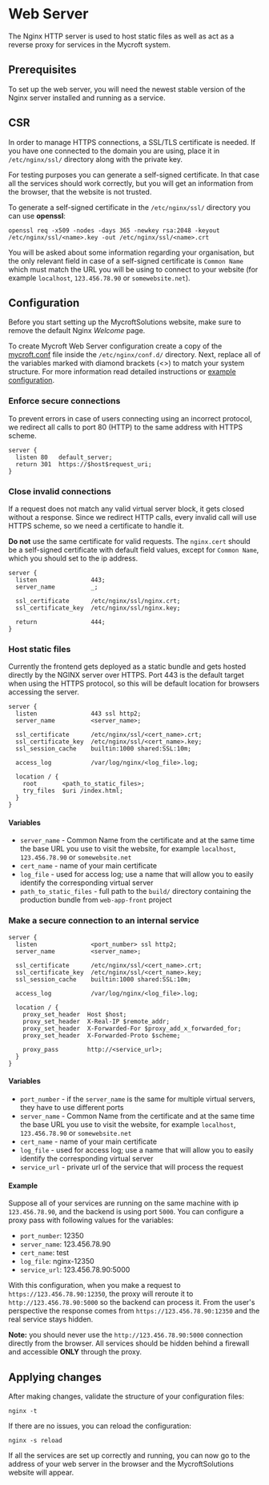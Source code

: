 # Web Server

The Nginx HTTP server is used to host static files as well as act as a reverse proxy for services in the Mycroft system.

## Prerequisites

To set up the web server, you will need the newest stable version of the Nginx server installed and running as a service.

## CSR

In order to manage HTTPS connections, a SSL/TLS certificate is needed.
If you have one connected to the domain you are using, place it in `/etc/nginx/ssl/` directory along with the private key.

For testing purposes you can generate a self-signed certificate.
In that case all the services should work correctly, but you will get an information from the browser, that the website is not trusted.

To generate a self-signed certificate in the `/etc/nginx/ssl/` directory you can use **openssl**:

```
openssl req -x509 -nodes -days 365 -newkey rsa:2048 -keyout /etc/nginx/ssl/<name>.key -out /etc/nginx/ssl/<name>.crt
```

You will be asked about some information regarding your organisation, but the only relevant field in case of a self-signed certificate is `Common Name` which must match the URL you will be using to connect to your website (for example `localhost`, `123.456.78.90` or `somewebsite.net`).

## Configuration

Before you start setting up the MycroftSolutions website, make sure to remove the default Nginx *Welcome* page.

To create Mycroft Web Server configuration create a copy of the [mycroft.conf](./mycroft.conf) file inside the `/etc/nginx/conf.d/` directory.
Next, replace all of the variables marked with diamond brackets (<>) to match your system structure.
For more information read detailed instructions or [example configuration](./example.conf).

### Enforce secure connections

To prevent errors in case of users connecting using an incorrect protocol, we redirect all calls to port 80 (HTTP) to the same address with HTTPS scheme.

```
server {
  listen 80   default_server;
  return 301  https://$host$request_uri;
}
```

### Close invalid connections

If a request does not match any valid virtual server block, it gets closed without a response.
Since we redirect HTTP calls, every invalid call will use HTTPS scheme, so we need a certificate to handle it.

**Do not** use the same certificate for valid requests.
The `nginx.cert` should be a self-signed certificate with default field values, except for `Common Name`, which you should set to the ip address.

```
server {
  listen               443;
  server_name          _;

  ssl_certificate      /etc/nginx/ssl/nginx.crt;
  ssl_certificate_key  /etc/nginx/ssl/nginx.key;

  return               444;
}
```

### Host static files

Currently the frontend gets deployed as a static bundle and gets hosted directly by the NGINX server over HTTPS.
Port 443 is the default target when using the HTTPS protocol, so this will be default location for browsers accessing the server.

```
server {
  listen               443 ssl http2;
  server_name          <server_name>;

  ssl_certificate      /etc/nginx/ssl/<cert_name>.crt;
  ssl_certificate_key  /etc/nginx/ssl/<cert_name>.key;
  ssl_session_cache    builtin:1000 shared:SSL:10m;

  access_log           /var/log/nginx/<log_file>.log;

  location / {
    root       <path_to_static_files>;
    try_files  $uri /index.html;
  }
}
```

#### Variables

* `server_name` - Common Name from the certificate and at the same time the base URL you use to visit the website, for example `localhost`, `123.456.78.90` or `somewebsite.net`
* `cert_name` - name of your main certificate
* `log_file` - used for access log; use a name that will allow you to easily identify the corresponding virtual server
* `path_to_static_files` - full path to the `build/` directory containing the production bundle from `web-app-front` project

### Make a secure connection to an internal service

```
server {
  listen               <port_number> ssl http2;
  server_name          <server_name>;

  ssl_certificate      /etc/nginx/ssl/<cert_name>.crt;
  ssl_certificate_key  /etc/nginx/ssl/<cert_name>.key;
  ssl_session_cache    builtin:1000 shared:SSL:10m;

  access_log           /var/log/nginx/<log_file>.log;

  location / {
    proxy_set_header  Host $host;
    proxy_set_header  X-Real-IP $remote_addr;
    proxy_set_header  X-Forwarded-For $proxy_add_x_forwarded_for;
    proxy_set_header  X-Forwarded-Proto $scheme;

    proxy_pass        http://<service_url>;
  }
}
```

#### Variables

* `port_number` - if the `server_name` is the same for multiple virtual servers, they have to use different ports
* `server_name` - Common Name from the certificate and at the same time the base URL you use to visit the website, for example `localhost`, `123.456.78.90` or `somewebsite.net`
* `cert_name` - name of your main certificate
* `log_file` - used for access log; use a name that will allow you to easily identify the corresponding virtual server
* `service_url` - private url of the service that will process the request

#### Example

Suppose all of your services are running on the same machine with ip `123.456.78.90`, and the backend is using port `5000`.
You can configure a proxy pass with following values for the variables:

* `port_number`: 12350
* `server_name`: 123.456.78.90
* `cert_name`: test
* `log_file`: nginx-12350
* `service_url`: 123.456.78.90:5000

With this configuration, when you make a request to `https://123.456.78.90:12350`, the proxy will reroute it to `http://123.456.78.90:5000` so the backend can process it.
From the user's perspective the response comes from `https://123.456.78.90:12350` and the real service stays hidden.

**Note:** you should never use the `http://123.456.78.90:5000` connection directly from the browser.
All services should be hidden behind a firewall and accessible **ONLY** through the proxy.

## Applying changes

After making changes, validate the structure of your configuration files:

```
nginx -t
```

If there are no issues, you can reload the configuration:

```
nginx -s reload
```

If all the services are set up correctly and running, you can now go to the address of your web server in the browser and the MycroftSolutions website will appear.
